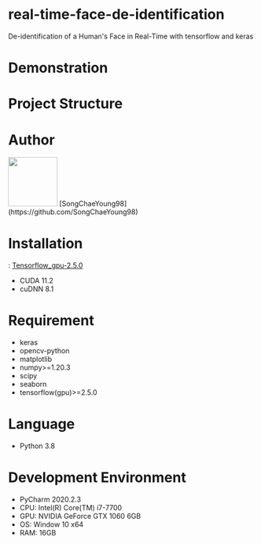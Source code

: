 # real-time-face-de-identification
 De-identification of a Human's Face in Real-Time with tensorflow and keras
 
# Demonstration

# Project Structure

# Author
<img src="" width=100>
 [SongChaeYoung98](https://github.com/SongChaeYoung98)

# Installation
: [Tensorflow_gpu-2.5.0](https://www.tensorflow.org/install/source_windows#tested_build_configurations)
- CUDA 11.2
- cuDNN 8.1

# Requirement
- keras
- opencv-python
- matplotlib
- numpy>=1.20.3
- scipy
- seaborn
- tensorflow(gpu)>=2.5.0

# Language
- Python 3.8

# Development Environment
- PyCharm 2020.2.3
- CPU: Intel(R) Core(TM) i7-7700
- GPU: NVIDIA GeForce GTX 1060 6GB
- OS: Window 10 x64
- RAM: 16GB
